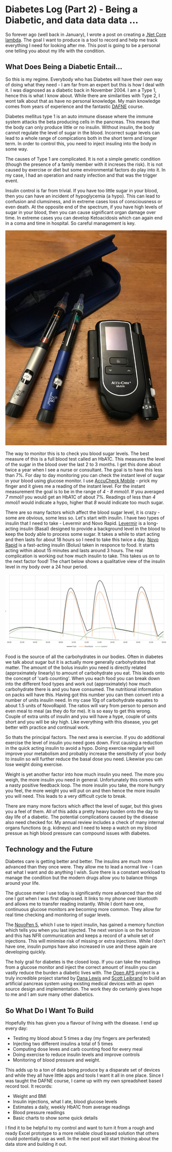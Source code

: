 # Diabetes Log (Part 2) - Being a Diabetic, and data data data ...

So forever ago (well back in January), I wrote a post on creating a [.Net Core lambda](https://jdunkerley.co.uk/2019/01/08/creating-a-simple-aws-lambda-in-c/). The goal I want to produce is a tool to record and help me track everything I need for looking after me. This post is going to be a personal one telling you about my life with the condition.

## What Does Being a Diabetic Entail...

So this is my regime. Everybody who has Diabetes will have their own way of doing what they need - I am far from an expert but this is how I deal with it. I was diagnosed as a diabetic back in November 2004. I am a Type 1, hence this is what I know about. While there are similarities with Type 2, I wont talk about that as have no personal knowledge. My main knowledge comes from years of experience and the fantastic [DAFNE](http://www.dafne.uk.com/) course.

Diabetes mellitus type 1 is an auto immune disease where the immune system attacks the beta producing cells in the pancreas. This means that the body can only produce little or no insulin. Without insulin, the body cannot regulate the level of sugar in the blood. Incorrect sugar levels can lead to a whole range of compications both in the short term and longer term. In order to control this, you need to inject insuling into the body in some way.

The causes of Type 1 are complicated. It is not a simple genetic condition (though the presence of a family member with it increses the risk). It is not caused by exercise or diet but some environmental factors do play into it. In my case, I had an operation and nasty infection and that was the trigger event. 

Insulin control is far from trivial. If you have too little sugar in your blood, then you can have an incident of hypoglycemia (a hypo). This can lead to confusion and clumsiness, and in extreme cases loss of consciousness or even death. At the opposite end of the spectrum, if you have high levels of sugar in your blood, then you can cause significant organ damage over time. In extreme cases you can develop Ketoacidosis which can again end in a coma and time in hospital. So careful management is key.

![Equipment](assets/diabetes/equipment.jpg)

The way to monitor this is to check you blood sugar levels. The best measure of this is a full blood test called an HbA1C. This measures the level of the sugar in the blood over the last 2 to 3 months. I get this done about twice a year when I see a nurse or consultant. The goal is to have this less than 7%. For day to day monitoring you can check the instant level of sugar in your blood using glucose monitor. I use [AccuCheck Mobile](https://www.accu-chek.co.uk/blood-glucose-meters/mobile) - prick my finger and it gives me a reading of the instant level. For the instant measurement the goal is to be in the range of *4 - 8 mmol/l*. If you averaged *7 mmol/l* you would get an HbA1C of about 7%. Readings of less than *4 mmol/l* would indicate a hypo, higher that *8* would indicate too much sugar.

There are so many factors which affect the blood sugar level, it is crazy - some are obvious, some less so. Let's start with insulin. I have two types of insulin that I need to take - Levermir and Novo Rapid. [Levermir](https://en.wikipedia.org/wiki/Insulin_detemir) is a long-acting insulin (Basal) designed to provide a background level in the blood to keep the body able to process some sugar. It takes a while to start acting and then lasts for about 18 hours so I need to take this twice a day. [Novo Rapid](https://en.wikipedia.org/wiki/Insulin_aspart) is a fast-acting insulin (Bolus) taken in responce to food. It starts acting within about 15 minutes and lasts around 3 hours. The real complication is working out how much insulin to take. This takes us on to the next factor food! The chart below shows a qualitative view of the insulin level in my body over a 24 hour period.

![Insulin Levels](assets/diabetes/insulin.jpg)

Food is the source of all the carbohydrates in our bodies. Often in diabetes we talk about sugar but it is actually more generally carbohydrates that matter. The amount of the bolus insulin you need is directly related (approximately linearly) to amount of carbohydrate you eat. This leads onto the concept of 'carb counting'. When you each food you can break down into the different food types and work out (approximately) how much carbohydrate there is and you have consumed. The nutritional information on packs will have this. Having got this number you can then convert into a number of units insulin need. In my case 10g of carbohydrate equates to about 1.5 units of NovoRapid. The ratios will vary from person to person and even meal to meal (as they do for me). It is so easy to get this wrong. Couple of extra units of insulin and you will have a hype, couple of units short and you will be sky high. Like everything with this disease, you get better with practice and continual work.

So thats the principal factors. The next area is exercise. If you do additional exercise the level of insulin you need goes down. First causing a reduction in the quick acting insulin to avoid a hypo. Doing exercise regularly will improve your metabolism and probably increase the sensitivity of your body to insulin so will further reduce the basal dose you need. Likewise you can lose weight doing exercise.

Weight is yet another factor into how much insulin you need. The more you weigh, the more insulin you need in general. Unfortunately this comes with a nasty positive feedback loop. The more insulin you take, the more hungry you feel, the more weight you will put on and then hence the more insulin you will need. This leads to a very difficult cycle to break.

There are many more factors which affect the level of sugar, but this gives you a feel of them. All of this adds a pretty heavy burden onto the day to day life of a diabetic. The potential complications caused by the disease also need checked for. My annual review includes a check of many internal organs functions (e.g. kidneys) and I need to keep a watch on my blood pressue as high blood pressure can compound issues with diabetes.

## Technology and the Future

Diabetes care is getting better and better. The insulins are much more advanced than they once were. They allow me to lead a normal live - I can eat what I want and do anything I wish. Sure there is a constant workload to manage the condition but the modern drugs allow you to balance things around your life.

The glucose meter I use today is significantly more advanced than the old one I got when I was first diagnosed. It links to my phone over bluetooth and allows me to transfer reading instantly. While I dont have one, continuous glucose monitors are becoming more common. They allow for real time checking and monitoring of sugar levels. 

The [NovoPen 5](https://www.novonordisk.com/patients/diabetes-care/pens--needles-and-injection-support/NovoPen5.html), which I use to inject insulin, has gained a memory function which tells you when you last injected. The next version is on the horizon and this has NFR communication and keeps a record of a whole set of injections. This will minimise risk of missing or extra injections. While I don't have one, insulin pumps have also increased in use and these again are developing quickly.

The holy grail for diabetes is the closed loop. If you can take the readings from a glucose monitor and inject the correct amount of insulin you can vastly reduce the burden a diabetic lives with. The [Open APS](https://openaps.org/) project is a truly incredible project started by [Dana Lewis](http://twitter.com/danamlewis) and [Scott Leibrand](http://twitter.com/scottleibrand) to build an artificial pancreas system using existing medical devices with an open source design and implementation. The work they do certainly gives hope to me and I am sure many other diabetics.

## So What Do I Want To Build

Hopefully this has given you a flavour of living with the disease. I end up every day:

- Testing my blood about 5 times a day (my fingers are perferated)
- Injecting two different insulins a total of 5 times
- Computing dose leves and carb counting food for every meal
- Doing exercise to reduce insulin levels and improve controls
- Monitoring of blood pressure and weight. 

This adds up to a ton of data being produce by a disparate set of devices and while they all have little apps and tools I want it all in one place. Since I was taught the DAFNE course, I came up with my own spreadsheet based record tool. It records:

- Weight and BMI
- Insulin injections, what I ate, blood glucose levels
- Estimates a daily, weekly HbA1C from average readings
- Blood pressure readings
- Basic charts to show some quick details

I find it to be helpful to my control and want to turn it from a rough and ready Excel prototype to a more reliable cloud based solution that others could potentially use as well. In the next post will start thinking about the data store and building it out.